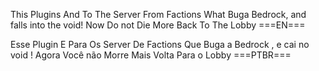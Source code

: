 This Plugins And To The Server From Factions What Buga Bedrock, and falls into the void! Now Do not Die More Back To The Lobby 
===EN===

Esse Plugin E Para Os Server De Factions Que Buga a Bedrock , e cai no void ! Agora Você não Morre Mais Volta Para o Lobby 
===PTBR===
